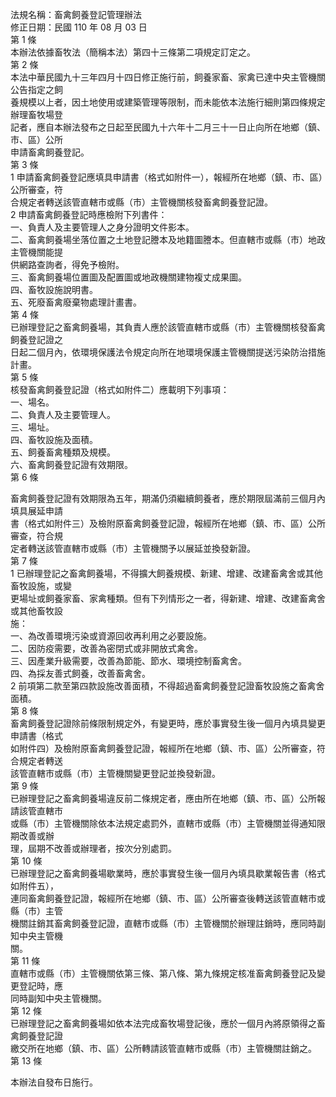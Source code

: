 法規名稱：畜禽飼養登記管理辦法  
修正日期：民國 110 年 08 月 03 日  
第 1 條  
本辦法依據畜牧法（簡稱本法）第四十三條第二項規定訂定之。  
第 2 條  
本法中華民國九十三年四月十四日修正施行前，飼養家畜、家禽已達中央主管機關公告指定之飼  
養規模以上者，因土地使用或建築管理等限制，而未能依本法施行細則第四條規定辦理畜牧場登  
記者，應自本辦法發布之日起至民國九十六年十二月三十一日止向所在地鄉（鎮、市、區）公所  
申請畜禽飼養登記。  
第 3 條  
1 申請畜禽飼養登記應填具申請書（格式如附件一），報經所在地鄉（鎮、市、區）公所審查，符  
合規定者轉送該管直轄市或縣（市）主管機關核發畜禽飼養登記證。  
2 申請畜禽飼養登記時應檢附下列書件：  
一、負責人及主要管理人之身分證明文件影本。  
二、畜禽飼養場坐落位置之土地登記謄本及地籍圖謄本。但直轄市或縣（市）地政主管機關能提  
供網路查詢者，得免予檢附。  
三、畜禽飼養場位置圖及配置圖或地政機關建物複丈成果圖。  
四、畜牧設施說明書。  
五、死廢畜禽廢棄物處理計畫書。  
第 4 條  
已辦理登記之畜禽飼養場，其負責人應於該管直轄市或縣（市）主管機關核發畜禽飼養登記證之  
日起二個月內，依環境保護法令規定向所在地環境保護主管機關提送污染防治措施計畫。  
第 5 條  
核發畜禽飼養登記證（格式如附件二）應載明下列事項：  
一、場名。  
二、負責人及主要管理人。  
三、場址。  
四、畜牧設施及面積。  
五、飼養畜禽種類及規模。  
六、畜禽飼養登記證有效期限。  
第 6 條  


畜禽飼養登記證有效期限為五年，期滿仍須繼續飼養者，應於期限屆滿前三個月內填具展延申請  
書（格式如附件三）及檢附原畜禽飼養登記證，報經所在地鄉（鎮、市、區）公所審查，符合規  
定者轉送該管直轄市或縣（市）主管機關予以展延並換發新證。  
第 7 條  
1 已辦理登記之畜禽飼養場，不得擴大飼養規模、新建、增建、改建畜禽舍或其他畜牧設施，或變  
更場址或飼養家畜、家禽種類。但有下列情形之一者，得新建、增建、改建畜禽舍或其他畜牧設  
施：  
一、為改善環境污染或資源回收再利用之必要設施。  
二、因防疫需要，改善為密閉式或非開放式禽舍。  
三、因產業升級需要，改善為節能、節水、環境控制畜禽舍。  
四、為採友善式飼養，改善畜禽舍。  
2 前項第二款至第四款設施改善面積，不得超過畜禽飼養登記證畜牧設施之畜禽舍面積。  
第 8 條  
畜禽飼養登記證除前條限制規定外，有變更時，應於事實發生後一個月內填具變更申請書（格式  
如附件四）及檢附原畜禽飼養登記證，報經所在地鄉（鎮、市、區）公所審查，符合規定者轉送  
該管直轄市或縣（市）主管機關變更登記並換發新證。  
第 9 條  
已辦理登記之畜禽飼養場違反前二條規定者，應由所在地鄉（鎮、市、區）公所報請該管直轄市  
或縣（市）主管機關除依本法規定處罰外，直轄市或縣（市）主管機關並得通知限期改善或辦  
理，屆期不改善或辦理者，按次分別處罰。  
第 10 條  
已辦理登記之畜禽飼養場歇業時，應於事實發生後一個月內填具歇業報告書（格式如附件五），  
連同畜禽飼養登記證，報經所在地鄉（鎮、市、區）公所審查後轉送該管直轄市或縣（市）主管  
機關註銷其畜禽飼養登記證，直轄市或縣（市）主管機關於辦理註銷時，應同時副知中央主管機  
關。  
第 11 條  
直轄市或縣（市）主管機關依第三條、第八條、第九條規定核准畜禽飼養登記及變更登記時，應  
同時副知中央主管機關。  
第 12 條  
已辦理登記之畜禽飼養場如依本法完成畜牧場登記後，應於一個月內將原領得之畜禽飼養登記證  
繳交所在地鄉（鎮、市、區）公所轉請該管直轄市或縣（市）主管機關註銷之。  
第 13 條  


本辦法自發布日施行。  


